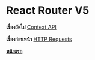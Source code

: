 # React Router V5

**เรื่องถัดไป** [Context API](https://github.com/somprasongd/todo-react-app/tree/7-context)

**เรื่องก่อนหน้า** [HTTP Requests](https://github.com/somprasongd/todo-react-app/tree/5-http-requests)

**[หน้าแรก](https://github.com/somprasongd/todo-react-app)**
